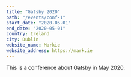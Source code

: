 ```yaml
---
title: "Gatsby 2020"
path: "/events/conf-1"
start_date: "2020-05-01"
end_date: "2020-05-01"
country: Ireland
city: Dublin
website_name: Markie
website_address: https://mark.ie
---
```


This is a conference about Gatsby in May 2020.